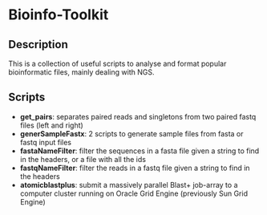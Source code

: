 # Bioinfo-Toolkit

## Description

This is a collection of useful scripts to analyse and format popular bioinformatic files, mainly dealing with NGS.

## Scripts

* **get_pairs**: separates paired reads and singletons from two paired fastq files (left and right)
* **generSampleFastx**: 2 scripts to generate sample files from fasta or fastq input files
* **fastaNameFilter**: filter the sequences in a fasta file given a string to find in the headers, or a file with all the ids
* **fastqNameFilter**: filter the reads in a fastq file given a string to find in the headers 
* **atomicblastplus**: submit a massively parallel Blast+ job-array to a computer cluster running on Oracle Grid Engine (previously Sun Grid Engine)
